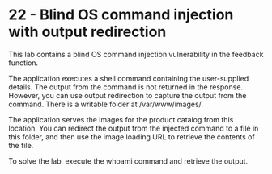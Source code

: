 
# 22 - Blind OS command injection with output redirection

This lab contains a blind OS command injection vulnerability in the feedback function.

The application executes a shell command containing the user-supplied details. The output from the command is not returned in the response. However, you can use output redirection to capture the output from the command. There is a writable folder at /var/www/images/.

The application serves the images for the product catalog from this location. You can redirect the output from the injected command to a file in this folder, and then use the image loading URL to retrieve the contents of the file.

To solve the lab, execute the whoami command and retrieve the output.